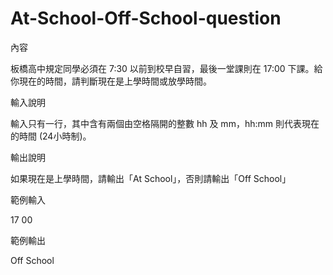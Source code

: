 # At-School-Off-School-question
內容

板橋高中規定同學必須在 7:30 以前到校早自習，最後一堂課則在 17:00 下課。給你現在的時間，請判斷現在是上學時間或放學時間。

輸入說明

輸入只有一行，其中含有兩個由空格隔開的整數 hh 及 mm，hh:mm 則代表現在的時間 (24小時制)。

輸出說明

如果現在是上學時間，請輸出「At School」，否則請輸出「Off School」

範例輸入

17 00

範例輸出

Off School
